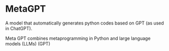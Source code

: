 # MetaGPT

A model that automatically generates python codes based on GPT (as used in ChatGPT).

Meta GPT combines metaprogramming in Python and large language models (LLMs) (GPT) 
